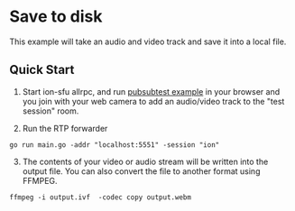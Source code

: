 # Save to disk

This example will take an audio and video track and save it into a local file.

## Quick Start

1. Start ion-sfu allrpc, and run [pubsubtest example](https://github.com/pion/ion-sfu/tree/master/examples/pubsubtest) in your browser and you join with your web camera to add an audio/video track to the "test session" room.

2. Run the RTP forwarder

```
go run main.go -addr "localhost:5551" -session "ion"
```

3. The contents of your video or audio stream will be written into the output file. You can also convert the file to another format using FFMPEG.

```
ffmpeg -i output.ivf  -codec copy output.webm
```
